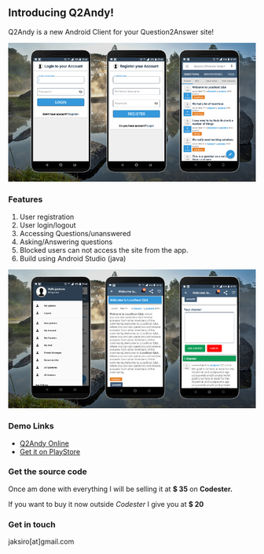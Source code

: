 ## Introducing Q2Andy!

Q2Andy is a new Android Client for your Question2Answer site!

<img src="q2a1.png"/>

### Features
1. User registration
2. User login/logout
3. Accessing Questions/unanswered
4. Asking/Answering questions
5. Blocked users can not access the site from the app.
6. Build using Android Studio (java)

<img src="q2a2.png"/>

### Demo Links
- [Q2Andy Online](https://appsmata.kenyanexamsrevisions.co.ke/qtoa/)
- [Get it on PlayStore](https://play.google.com/store/apps/details?id=com.appsmata.qtoa)

### Get the source code
Once am done with everything I will be selling it at **$ 35** on **Codester.**

If you want to buy it now outside _Codester_ I give you at **$ 20**

### Get in touch
jaksiro[at]gmail.com
